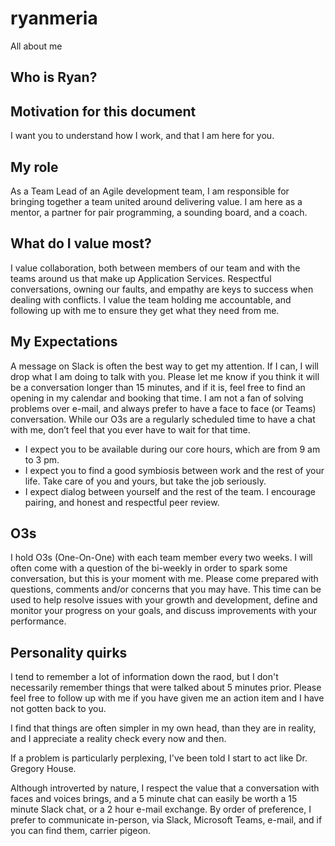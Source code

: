 # ryanmeria
All about me

## Who is Ryan?


## Motivation for this document
I want you to understand how I work, and that I am here for you. 

## My role
As a Team Lead of an Agile development team, I am responsible for bringing together a team united around delivering value. I am here as a mentor, a partner for pair programming, a sounding board, and a coach.

## What do I value most?
I value collaboration, both between members of our team and with the teams around us that make up Application Services. Respectful conversations, owning our faults, and empathy are keys to success when dealing with conflicts. I value the team holding me accountable, and following up with me to ensure they get what they need from me.

## My Expectations
A message on Slack is often the best way to get my attention. If I can, I will drop what I am doing to talk with you. Please let me know if you think it will be a conversation longer than 15 minutes, and if it is, feel free to find an opening in my calendar and booking that time. I am not a fan of solving problems over e-mail, and always prefer to have a face to face (or Teams) conversation. While our O3s are a regularly scheduled time to have a chat with me, don’t feel that you ever have to wait for that time.

- I expect you to be available during our core hours, which are from 9 am to 3 pm.
- I expect you to find a good symbiosis between work and the rest of your life. Take care of you and yours, but take the job seriously.
- I expect dialog between yourself and the rest of the team. I encourage pairing, and honest and respectful peer review.

## O3s
I hold O3s (One-On-One) with each team member every two weeks. I will often come with a question of the bi-weekly in order to spark some conversation, but this is your moment with me. Please come prepared with questions, comments and/or concerns that you may have. This time can be used to help resolve issues with your growth and development, define and monitor your progress on your goals, and discuss improvements with your performance.

## Personality quirks
I tend to remember a lot of information down the raod, but I don't necessarily remember things that were talked about 5 minutes prior. Please feel free to follow up with me if you have given me an action item and I have not gotten back to you.

I find that things are often simpler in my own head, than they are in reality, and I appreciate a reality check every now and then.

If a problem is particularly perplexing, I've been told I start to act like Dr. Gregory House.

Although introverted by nature, I respect the value that a conversation with faces and voices brings, and a 5 minute chat can easily be worth a 15 minute Slack chat, or a 2 hour e-mail exchange. By order of preference, I prefer to communicate in-person, via Slack, Microsoft Teams, e-mail, and if you can find them, carrier pigeon.
